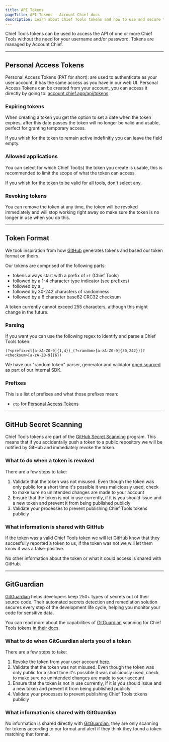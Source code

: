 ```yaml
---
title: API Tokens
pageTitle: API Tokens - Account Chief docs
description: Learn about Chief Tools tokens and how to use and secure them.
---
```


Chief Tools tokens can be used to access the API of one or more Chief Tools without the need for your username and/or password. Tokens are managed by Account Chief.

---

## Personal Access Tokens

Personal Access Tokens (PAT for short): are used to authenticate as your user account, it has the same access as you have in our web UI. Personal Access Tokens can be created from your account, you can access it directly by going to: [account.chief.app/api/tokens](https://account.chief.app/api/tokens).

### Expiring tokens

When creating a token you get the option to set a date when the token expires, after this date passes the token will no longer be valid and usable, perfect for granting temporary access.

If you whish for the token to remain active indefinitly you can leave the field empty.

### Allowed applications

You can select for which Chief Tool(s) the token you create is usable, this is recommended to limit the scope of what the token can access.

If you whish for the token to be valid for all tools, don't select any.

### Revoking tokens

You can remove the token at any time, the token will be revoked immediately and will stop working right away so make sure the token is no longer in use when you do this.

---

## Token Format

We took inspiration from how [GitHub](https://github.blog/2021-04-05-behind-githubs-new-authentication-token-formats/) generates tokens and based our token format on theirs.

Our tokens are comprised of the following parts:

- tokens always start with a prefix of `ct` (Chief Tools)
- followed by a 1-4 character type indicator (see [prefixes](#prefixes))
- followed by a `_`
- followed by 30-242 characters of randomness
- followed by a 6 character base62 CRC32 checksum

A token currently cannot exceed 255 characters, although this might change in the future.

### Parsing

If you want you can use the following regex to identify and parse a Chief Tools token: 

```regex
(?<prefix>ct[a-zA-Z0-9]{1,4})_(?<random>[a-zA-Z0-9]{30,242})(?<checksum>[a-zA-Z0-9]{6})
```

We have our "random token" parser, generator and validator [open sourced](https://github.com/chieftools/sdk/blob/02d30fc7be9bfa016fbc3ca267d620b2570318af/src/Helpers/RandomToken.php) as part of our internal SDK.

### Prefixes

This is a list of prefixes and what those prefixes mean:

- `ctp` for [Personal Access Tokens](#personal-access-tokens)

---

## GitHub Secret Scanning

Chief Tools tokens are part of the [GitHub Secret Scanning](https://docs.github.com/en/code-security/secret-scanning/about-secret-scanning) program. This means that if you accidentally push a token to a public repository we will be notified by GitHub and immediately revoke the token. 

### What to do when a token is revoked

There are a few steps to take:

1. Validate that the token was not misused. Even though the token was only public for a short time it's possible it was maliciously used, check to make sure no unintended changes are made to your account
2. Ensure that the token is not in use currently, if it is you should issue and a new token and prevent it from being published publicly
3. Validate your processes to prevent publishing Chief Tools tokens publicly

### What information is shared with GitHub

If the token was a valid Chief Tools token we will let GitHub know that they succesfully reported a token to us, if the token was not we will let them know it was a false-positive.

No other information about the token or what it could access is shared with GitHub.

---

## GitGuardian

[GitGuardian](https://www.gitguardian.com/?ref=chiefdocs) helps developers keep 250+ types of secrets out of their source code. Their automated secrets detection and remediation solution secures every step of the development life cycle, helping you monitor your code for sensitive data.

You can read more about the capabilities of [GitGuardian](https://www.gitguardian.com/?ref=chiefdocs) scanning for Chief Tools tokens [in their docs](https://docs.gitguardian.com/secrets-detection/detectors/specifics/chief_app_key?ref=chiefdocs).

### What to do when GitGuardian alerts you of a token

There are a few steps to take:

1. Revoke the token from your user account [here](https://account.chief.app/api/tokens).
2. Validate that the token was not misused. Even though the token was only public for a short time it's possible it was maliciously used, check to make sure no unintended changes are made to your account
3. Ensure that the token is not in use currently, if it is you should issue and a new token and prevent it from being published publicly
4. Validate your processes to prevent publishing Chief Tools tokens publicly

### What information is shared with GitGuardian

No information is shared directly with [GitGuardian](https://www.gitguardian.com/?ref=chiefdocs), they are only scanning for tokens according to our format and alert if they think they found a token matching that format.
